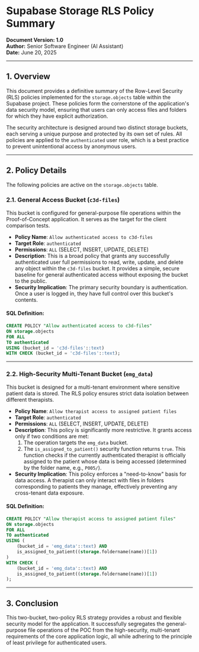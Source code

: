 # Supabase Storage RLS Policy Summary

**Document Version: 1.0**  
**Author:** Senior Software Engineer (AI Assistant)  
**Date:** June 20, 2025

---

## 1. Overview

This document provides a definitive summary of the Row-Level Security (RLS) policies implemented for the `storage.objects` table within the Supabase project. These policies form the cornerstone of the application's data security model, ensuring that users can only access files and folders for which they have explicit authorization.

The security architecture is designed around two distinct storage buckets, each serving a unique purpose and protected by its own set of rules. All policies are applied to the `authenticated` user role, which is a best practice to prevent unintentional access by anonymous users.

---

## 2. Policy Details

The following policies are active on the `storage.objects` table.

### 2.1. General Access Bucket (`c3d-files`)

This bucket is configured for general-purpose file operations within the Proof-of-Concept application. It serves as the target for the client comparison tests.

-   **Policy Name**: `Allow authenticated access to c3d-files`
-   **Target Role**: `authenticated`
-   **Permissions**: `ALL` (SELECT, INSERT, UPDATE, DELETE)
-   **Description**: This is a broad policy that grants any successfully authenticated user full permissions to read, write, update, and delete any object within the `c3d-files` bucket. It provides a simple, secure baseline for general authenticated access without exposing the bucket to the public.
-   **Security Implication**: The primary security boundary is authentication. Once a user is logged in, they have full control over this bucket's contents.

#### SQL Definition:
```sql
CREATE POLICY "Allow authenticated access to c3d-files"
ON storage.objects
FOR ALL
TO authenticated
USING (bucket_id = 'c3d-files'::text)
WITH CHECK (bucket_id = 'c3d-files'::text);
```

---

### 2.2. High-Security Multi-Tenant Bucket (`emg_data`)

This bucket is designed for a multi-tenant environment where sensitive patient data is stored. The RLS policy ensures strict data isolation between different therapists.

-   **Policy Name**: `Allow therapist access to assigned patient files`
-   **Target Role**: `authenticated`
-   **Permissions**: `ALL` (SELECT, INSERT, UPDATE, DELETE)
-   **Description**: This policy is significantly more restrictive. It grants access only if two conditions are met:
    1.  The operation targets the `emg_data` bucket.
    2.  The `is_assigned_to_patient()` security function returns `true`. This function checks if the currently authenticated therapist is officially assigned to the patient whose data is being accessed (determined by the folder name, e.g., `P005/`).
-   **Security Implication**: This policy enforces a "need-to-know" basis for data access. A therapist can only interact with files in folders corresponding to patients they manage, effectively preventing any cross-tenant data exposure.

#### SQL Definition:
```sql
CREATE POLICY "Allow therapist access to assigned patient files"
ON storage.objects
FOR ALL
TO authenticated
USING (
    (bucket_id = 'emg_data'::text) AND 
    is_assigned_to_patient((storage.foldername(name))[1])
)
WITH CHECK (
    (bucket_id = 'emg_data'::text) AND 
    is_assigned_to_patient((storage.foldername(name))[1])
);
```

---

## 3. Conclusion

This two-bucket, two-policy RLS strategy provides a robust and flexible security model for the application. It successfully segregates the general-purpose file operations of the POC from the high-security, multi-tenant requirements of the core application logic, all while adhering to the principle of least privilege for authenticated users. 
